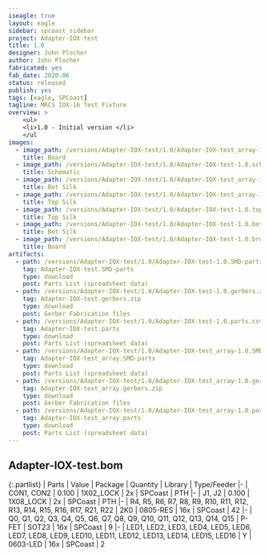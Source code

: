 ```yaml
---
iseagle: true
layout: eagle
sidebar: spcoast_sidebar
project: Adapter-IOX-test
title: 1.0
designer: John Plocher
author: John Plocher
fabricated: yes
fab_date: 2020.06
status: released
publish: yes
tags: [eagle, SPCoast]
tagline: MRCS IOX-16 Test Fixture
overview: >
    <ul>
    <li>1.0 - Initial version </li>
    </ul
images:
  - image_path: /versions/Adapter-IOX-test/1.0/Adapter-IOX-test_array-1.0.brd.png
    title: Board
  - image_path: /versions/Adapter-IOX-test/1.0/Adapter-IOX-test-1.0.sch.png
    title: Schematic
  - image_path: /versions/Adapter-IOX-test/1.0/Adapter-IOX-test_array-1.0.bot.brd.png
    title: Bot Silk
  - image_path: /versions/Adapter-IOX-test/1.0/Adapter-IOX-test_array-1.0.top.brd.png
    title: Top Silk
  - image_path: /versions/Adapter-IOX-test/1.0/Adapter-IOX-test-1.0.top.brd.png
    title: Top Silk
  - image_path: /versions/Adapter-IOX-test/1.0/Adapter-IOX-test-1.0.bot.brd.png
    title: Bot Silk
  - image_path: /versions/Adapter-IOX-test/1.0/Adapter-IOX-test-1.0.brd.png
    title: Board
artifacts:
  - path: /versions/Adapter-IOX-test/1.0/Adapter-IOX-test-1.0.SMD-parts.csv
    tag: Adapter-IOX-test.SMD-parts
    type: download
    post: Parts List (spreadsheet data)
  - path: /versions/Adapter-IOX-test/1.0/Adapter-IOX-test-1.0.gerbers.zip
    tag: Adapter-IOX-test.gerbers.zip
    type: download
    post: Gerber Fabrication files
  - path: /versions/Adapter-IOX-test/1.0/Adapter-IOX-test-1.0.parts.csv
    tag: Adapter-IOX-test.parts
    type: download
    post: Parts List (spreadsheet data)
  - path: /versions/Adapter-IOX-test/1.0/Adapter-IOX-test_array-1.0.SMD-parts.csv
    tag: Adapter-IOX-test_array.SMD-parts
    type: download
    post: Parts List (spreadsheet data)
  - path: /versions/Adapter-IOX-test/1.0/Adapter-IOX-test_array-1.0.gerbers.zip
    tag: Adapter-IOX-test_array.gerbers.zip
    type: download
    post: Gerber Fabrication files
  - path: /versions/Adapter-IOX-test/1.0/Adapter-IOX-test_array-1.0.parts.csv
    tag: Adapter-IOX-test_array.parts
    type: download
    post: Parts List (spreadsheet data)
---
```


## Adapter-IOX-test.bom

{:.partlist}
| Parts | Value | Package | Quantity | Library | Type/Feeder
|-
| CON1, CON2 | 0.100 | 1X02_LOCK | 2x | SPCoast | PTH
|-
| J1, J2 | 0.100 | 1X08_LOCK | 2x | SPCoast | PTH
|-
| R4, R5, R6, R7, R8, R9, R10, R11, R12, R13, R14, R15, R16, R17, R21, R22 | 2K0 | 0805-RES | 16x | SPCoast | 42
|-
| Q0, Q1, Q2, Q3, Q4, Q5, Q6, Q7, Q8, Q9, Q10, Q11, Q12, Q13, Q14, Q15 | P-FET | SOT23 | 16x | SPCoast | 9
|-
| LED1, LED2, LED3, LED4, LED5, LED6, LED7, LED8, LED9, LED10, LED11, LED12, LED13, LED14, LED15, LED16 | Y | 0603-LED | 16x | SPCoast | 2
